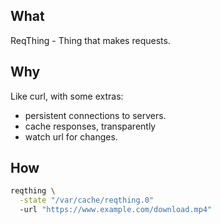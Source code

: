 ## What

ReqThing - Thing that makes requests.

## Why

Like curl, with some extras:

- persistent connections to servers.
- cache responses, transparently
- watch url for changes.

## How

```bash
reqthing \
  -state "/var/cache/reqthing.0"
  -url "https://www.example.com/download.mp4"

```
